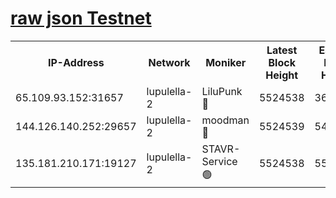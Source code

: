 [raw json Testnet](https://rpc-check.jaclalt.stavr.tech/jaclalt/rpc-jaclalt-result.json)
=

<table><tr><th>IP-Address</th><th>Network</th><th>Moniker</th><th>Latest Block Height</th><th>Earliest Block Height</th><th>Catching Up</th><th>Voting Power</th><th>Scan Time</th></tr><tr><td>65.109.93.152:31657</td><td>lupulella-2</td><td>LiluPunk 🔴</td><td>5524538</td><td>3688866</td><td>False</td><td>685033</td><td>2023-12-02T00:01:38.443852716UTC</td></tr><tr><td>144.126.140.252:29657</td><td>lupulella-2</td><td>moodman 🔴</td><td>5524539</td><td>5424539</td><td>False</td><td>769094</td><td>2023-12-02T00:01:45.360757105UTC</td></tr><tr><td>135.181.210.171:19127</td><td>lupulella-2</td><td>STAVR-Service 🟢</td><td>5524538</td><td>5523901</td><td>False</td><td>0</td><td>2023-12-02T00:01:38.060965709UTC</td></tr></table>
